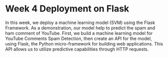 # Week 4 Deployment on Flask

In this week, we deploy a machine learning model (SVM) using the Flask Framework. As a demonstration, our model help to predict the spam and ham comment of YouTube. First, we build a machine learning model for YouTube Comments Spam Detection, then create an API for the model, using Flask, the Python micro-framework for building web applications. This API allows us to utilize predictive capabilities through HTTP requests.

